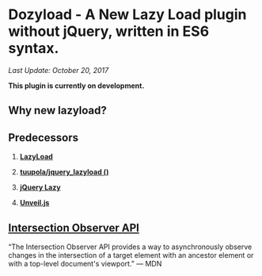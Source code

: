 # Dozyload -  A New Lazy Load plugin without jQuery, written in ES6 syntax.

*Last Update: October 20, 2017* 

**This plugin is currently on development.**

## Why new lazyload?

## Predecessors
1. **[LazyLoad](https://github.com/verlok/lazyload)**

2. **[tuupola/jquery_lazyload ()](https://github.com/tuupola/jquery_lazyload)**

3. **[jQuery Lazy](http://jquery.eisbehr.de/lazy/)**

4. **[Unveil.js](http://luis-almeida.github.io/unveil/)**

## [Intersection Observer API](https://developer.mozilla.org/en-US/docs/Web/API/Intersection_Observer_API)

“The Intersection Observer API provides a way to asynchronously observe changes in the intersection of a target element with an ancestor element or with a top-level document's viewport.”
— MDN
